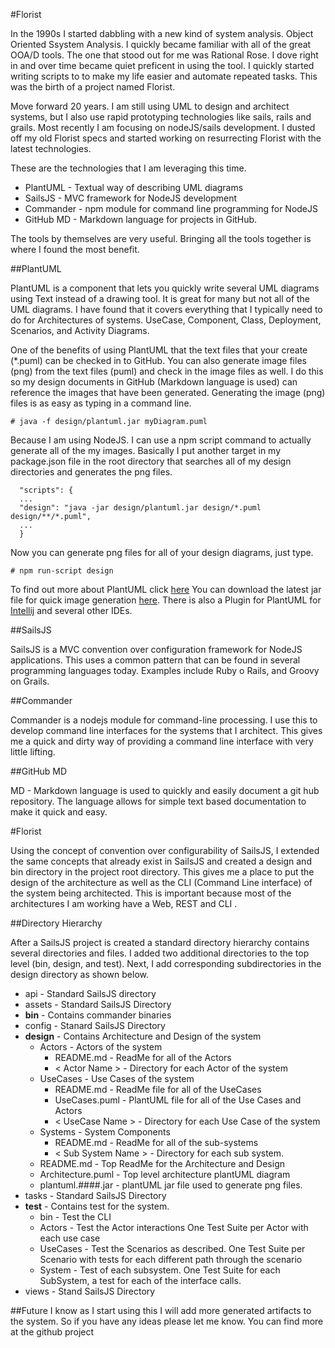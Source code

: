 #Florist

In the 1990s I started dabbling with a new kind of system analysis.
Object Oriented Ssystem Analysis. I quickly became familiar with all of the great OOA/D tools.
The one that stood out for me was Rational Rose. I dove right in and over time became quiet preficent in using the tool.
I quickly started writing scripts to to make my life easier and automate repeated tasks.
This was the birth of a project named Florist. 
 
Move forward 20 years. I am still using UML to design and architect systems, but I also use
rapid prototyping technologies like sails, rails and grails. Most recently I am focusing on
nodeJS/sails development. I dusted off my old Florist specs and started working on resurrecting
Florist with the latest technologies.

These are the technologies that I am leveraging this time.

* PlantUML - Textual way of describing UML diagrams
* SailsJS - MVC framework for NodeJS development
* Commander - npm module for command line programming for NodeJS
* GitHub MD - Markdown language for projects in GitHub.


The tools by themselves are very useful. Bringing all the tools together is where I found the most benefit.

##PlantUML

PlantUML is a component that lets you quickly write several UML diagrams using Text instead of a drawing tool. It is great for many but not all of the UML diagrams. I have found that it covers everything that I typically need to do for Architectures of systems. UseCase, Component, Class, Deployment, Scenarios, and Activity Diagrams. 

One of the benefits of using PlantUML that the text files that your create (*.puml) can be checked in to GitHub. You can also generate image files (png) from the text files (puml) and check in the image files as well. I do this so my design documents in GitHub (Markdown language is used) can reference the images that have been generated. Generating the image (png) files is as easy as typing in a command line.
```
# java -f design/plantuml.jar myDiagram.puml
```

Because I am using NodeJS. I can use a npm script command to actually generate all of the my images. Basically I put another target in my package.json file in the root directory that searches all of my design directories and generates the png files.
```
  "scripts": {
  ...
  "design": "java -jar design/plantuml.jar design/*.puml design/**/*.puml",
  ...
  }
```

Now you can generate png files for all of your design diagrams, just type.
```
# npm run-script design 
```
To find out more about PlantUML click [here](http://www.plantuml.com)
You can download the latest jar file for quick image generation [here](http://www.plantuml.com/downloads).
There is also a Plugin for PlantUML for [Intellij](http://getlink) and several other IDEs. 

##SailsJS

SailsJS is a MVC convention over configuration framework for NodeJS applications. This uses a common pattern 
that can be found in several programming languages today. Examples include Ruby o Rails, and Groovy on Grails.

##Commander

Commander is a nodejs module for command-line processing. I use this to develop command line interfaces 
for the systems that I architect. This gives me a quick and dirty way of providing a command line interface
with very little lifting.

##GitHub MD

MD - Markdown language is used to quickly and easily document a git hub repository. The language allows
for simple text based documentation to make it quick and easy. 

#Florist

Using the concept of convention over configurability of SailsJS, I extended the same concepts that 
already exist in SailsJS and created a design and bin directory in the project root directory. 
This gives me a place to put the design of the architecture as well as the CLI (Command Line interface)
of the system being architected. This is important because most of the architectures I am working have
a Web, REST and CLI .

##Directory Hierarchy

After a SailsJS project is created a standard directory hierarchy contains several directories and files.
I added two additional directories to the top level (bin, design, and test). Next, I add corresponding
subdirectories in the design directory as shown below.

* api - Standard SailsJS directory
* assets - Standard SailsJS Directory
* **bin** - Contains commander binaries
* config - Stanard SailsJS Directory
* **design** - Contains Architecture and Design of the system
    * Actors - Actors of the system
        * README.md - ReadMe for all of the Actors
        * < Actor Name > - Directory for each Actor of the system
    * UseCases - Use Cases of the system
        * README.md - ReadMe file for all of the UseCases
        * UseCases.puml - PlantUML file for all of the Use Cases and Actors
        * < UseCase Name > - Directory for each Use Case of the system
    * Systems - System Components
        * README.md - ReadMe for all of the sub-systems
        * < Sub System Name > - Directory for each sub system.
    * README.md - Top ReadMe for the Architecture and Design
    * Architecture.puml - Top level architecture plantUML diagram
    * plantuml.####.jar - plantUML jar file used to generate png files.
* tasks - Standard SailsJS Directory
* **test** - Contains test for the system.
    * bin - Test the CLI
    * Actors - Test the Actor interactions One Test Suite per Actor with each use case
    * UseCases - Test the Scenarios as described. One Test Suite per Scenario with tests for each different path through the scenario
    * System - Test of each subsystem. One Test Suite for each SubSystem, a test for each of the interface calls.
* views - Stand SailsJS Directory


##Future 
I know as I start using this I will add more generated artifacts to the system. So if you have any ideas please
let me know. You can find more at the github project 

